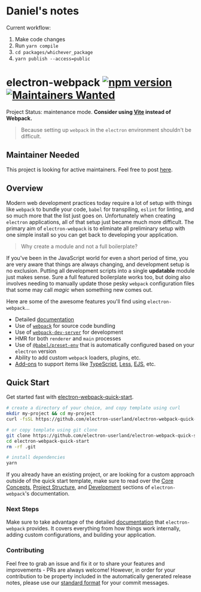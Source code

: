 # Daniel's notes

Current workflow:

1. Make code changes
2. Run `yarn compile`
3. `cd packages/whichever_package`
4. `yarn publish --access=public`

# electron-webpack [![npm version](https://img.shields.io/npm/v/electron-webpack.svg)](https://npmjs.org/package/electron-webpack) [![Maintainers Wanted](https://img.shields.io/badge/maintainers-wanted-red.svg)](https://github.com/electron-userland/electron-webpack)


Project Status: maintenance mode. **Consider using [Vite](https://github.com/cawa-93/vite-electron-builder) instead of Webpack.**

> Because setting up `webpack` in the `electron` environment shouldn't be difficult.

## Maintainer Needed
This project is looking for active maintainers. Feel free to post [here](https://github.com/electron-userland/electron-webpack/issues/428).

## Overview
Modern web development practices today require a lot of setup with things like `webpack` to bundle your code, `babel` for transpiling, `eslint` for linting, and so much more that the list just goes on. Unfortunately when creating `electron` applications, all of that setup just became much more difficult. The primary aim of `electron-webpack` is to eliminate all preliminary setup with one simple install so you can get back to developing your application.

> Why create a module and not a full boilerplate?

If you've been in the JavaScript world for even a short period of time, you are very aware that things are always changing, and development setup is no exclusion. Putting all development scripts into a single **updatable** module just makes sense. Sure a full featured boilerplate works too, but doing also involves needing to manually update those pesky `webpack` configuration files that some may call *magic* when something new comes out.

Here are some of the awesome features you'll find using `electron-webpack`...

* Detailed [documentation](https://webpack.electron.build)
* Use of [`webpack`](https://webpack.js.org/) for source code bundling
* Use of [`webpack-dev-server`](https://github.com/webpack/webpack-dev-server) for development
* HMR for both `renderer` and `main` processes
* Use of [`@babel/preset-env`](https://github.com/babel/babel/tree/master/packages/babel-preset-env) that is automatically configured based on your `electron` version
* Ability to add custom `webpack` loaders, plugins, etc.
* [Add-ons](https://webpack.electron.build/add-ons) to support items like [TypeScript](http://www.typescriptlang.org/), [Less](http://lesscss.org/), [EJS](http://www.embeddedjs.com/), etc.

## Quick Start
Get started fast with [electron-webpack-quick-start](https://github.com/electron-userland/electron-webpack-quick-start).
```bash
# create a directory of your choice, and copy template using curl
mkdir my-project && cd my-project
curl -fsSL https://github.com/electron-userland/electron-webpack-quick-start/archive/master.tar.gz | tar -xz --strip-components 1

# or copy template using git clone
git clone https://github.com/electron-userland/electron-webpack-quick-start.git
cd electron-webpack-quick-start
rm -rf .git

# install dependencies
yarn
```

If you already have an existing project, or are looking for a custom approach outside of the quick start template, make sure to read over the [Core Concepts](https://webpack.electron.build/core-concepts), [Project Structure](https://webpack.electron.build/project-structure), and [Development](https://webpack.electron.build/development) sections of `electron-webpack`'s documentation.

### Next Steps
Make sure to take advantage of the detailed [documentation](https://webpack.electron.build) that `electron-webpack` provides. It covers everything from how things work internally, adding custom configurations, and building your application.

### Contributing
Feel free to grab an issue and fix it or to share your features and improvements - PRs are always welcome!
However, in order for your contribution to be property included in the automatically generated release notes, please use our [standard format](https://gist.github.com/develar/273e2eb938792cf5f86451fbac2bcd51) for your commit messages.
